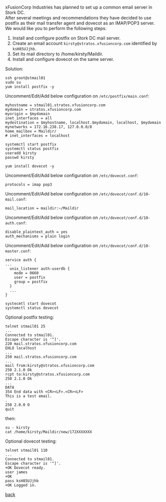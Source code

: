 xFusionCorp Industries has planned to set up a common email server in Stork DC.  
After several meetings and recommendations they have decided to use postfix as their mail transfer agent and dovecot as an IMAP/POP3 server. We would like you to perform the following steps:  

1. Install and configure postfix on Stork DC mail server.  
2. Create an email account ```kirsty@stratos.xfusioncorp.com``` identified by ```ksH85UJjhb.```
3. Set its mail directory to /home/kirsty/Maildir.  
4. Install and configure dovecot on the same server.

Solution:  
```
ssh groot@stmail01
sudo su
yum install postfix -y
```

Uncomment/Edit/Add below configuration on ```/etc/postfix/main.conf```:   
```
myhostname = stmail01.stratos.xfusioncorp.com	
mydomain = stratos.xfusioncorp.com	
myorigin = $mydomain
inet_interfaces = all
mydestination = $myhostname, localhost.$mydomain, localhost, $mydomain
mynetworks = 172.16.238.17, 127.0.0.0/8
home_mailbox = Maildir/
# inet_interfaces = localhost
```

```
systemctl start postfix
systemctl status postfix
useradd kirsty
passwd kirsty

yum install dovecot -y
```
Uncomment/Edit/Add below configuration on ```/etc/dovecot.conf```:  
```
protocols = imap pop3 
```
Uncomment/Edit/Add below configuration on ```/etc/dovecot/conf.d/10-mail.conf```:  
```
mail_location = maildir:~/Maildir
```
Uncomment/Edit/Add below configuration on ```/etc/dovecot/conf.d/10-auth.conf```:  
```
disable_plaintext_auth = yes
auth_mechanisms = plain login
```
Uncomment/Edit/Add below configuration on ```/etc/dovecot/conf.d/10-master.conf```:  
```
service auth {
...
  unix_listener auth-userdb {
    mode = 0660
    user = postfix
    group = postfix
  }
  ...
}
```
```
systecmtl start dovecot
systemctl status dovecot
```
Optional postfix testing:   
```
telnet stmail01 25
...
Connected to stmail01.
Escape character is '^]'.
220 mail.stratos.xfusioncorp.com
EHLO localhost
...
250 mail.stratos.xfusioncorp.com
...
mail from:kirsty@stratos.xfusioncorp.com
250 2.1.0 Ok
rcpt to:kirsty@stratos.xfusioncorp.com
250 2.1.0 Ok
...
DATA
354 End data with <CR><LF>.<CR><LF>
This is a test email.
.
250 2.0.0 O
quit
```
then:  
```
su - kirsty
cat /home/kirsty/Maildir/new/172XXXXXXX
```

Optional dovecot testing:  
```
telnet stmail01 110
...
Connected to stmail01.
Escape character is '^]'.
+OK Dovecot ready.
user james
+OK
pass ksH85UJjhb
+OK Logged in.
```
[back](https://github.com/MederD/Kodekloud-Engineer-Tasks) 





